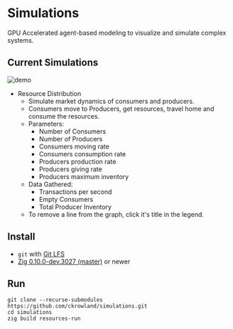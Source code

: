 # Simulations
GPU Accelerated agent-based modeling to visualize and simulate complex systems.

## Current Simulations
![demo](gh_demo.gif)

- Resource Distribution
  - Simulate market dynamics of consumers and producers.
  - Consumers move to Producers, get resources, travel home and consume the resources.
  - Parameters:
    - Number of Consumers
    - Number of Producers
    - Consumers moving rate
    - Consumers consumption rate
    - Producers production rate
    - Producers giving rate
    - Producers maximum inventory
  - Data Gathered:
    - Transactions per second
    - Empty Consumers
    - Total Producer Inventory
  - To remove a line from the graph, click it's title in the legend.



## Install
- `git` with [Git LFS](https://git-lfs.github.com/)
- [Zig 0.10.0-dev.3027 (master)](https://ziglang.org/download/) or newer

## Run
```
git clone --recurse-submodules https://github.com/ckrowland/simulations.git
cd simulations
zig build resources-run
```
